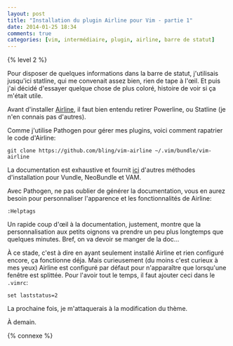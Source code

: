 ```yaml
---
layout: post
title: "Installation du plugin Airline pour Vim - partie 1"
date: 2014-01-25 18:34
comments: true
categories: [vim, intermédiaire, plugin, airline, barre de statut]
---
```


{% level 2 %}

Pour disposer de quelques informations dans la barre de statut,
j'utilisais jusqu'ici statline, qui me convenait assez bien, rien de
tape à l'œil. Et puis j'ai décidé d'essayer quelque chose de
plus coloré, histoire de voir si ça m'était utile.

<!-- more -->

Avant d'installer [Airline](https://github.com/bling/vim-airline),
il faut bien entendu retirer Powerline, ou Statline (je n'en connais pas
d'autres).

Comme j'utilise Pathogen pour gérer mes plugins, voici comment rapatrier
le code d'Airline:

    git clone https://github.com/bling/vim-airline ~/.vim/bundle/vim-airline

La documentation est exhaustive et fournit 
[ici](https://github.com/bling/vim-airline#installation)
d'autres méthodes d'installation pour Vundle, NeoBundle et VAM. 

Avec Pathogen, ne pas oublier de générer la documentation, vous en
aurez besoin pour personnaliser l'apparence et les fonctionnalités
de Airline:

``` vim
:Helptags
```

Un rapide coup d'œil à la documentation, justement, montre que la
personnalisation aux petits oignons va prendre un peu plus longtemps
que quelques minutes. Bref, on va devoir se manger de la doc…

À ce stade, c'est à dire en ayant seulement installé Airline et rien
configuré encore, ça fonctionne déja. Mais curieusement (du moins c'est
curieux à mes yeux) Airline est configuré par défaut pour n'apparaître que
lorsqu'une fenêtre est splittée. Pour l'avoir tout le temps, il faut ajouter
ceci dans le `.vimrc`:

``` vim
set laststatus=2
```

La prochaine fois, je m'attaquerais à la modification du thème.

<script id='fb33k8u'>(function(i){var f,s=document.getElementById(i);f=document.createElement('iframe');f.src='//api.flattr.com/button/view/?uid=lkdjiin&url='+encodeURIComponent(document.URL);f.title='Flattr';f.height=62;f.width=55;f.style.borderWidth=0;s.parentNode.insertBefore(f,s);})('fb33k8u');</script>

À demain.

{% connexe %}
